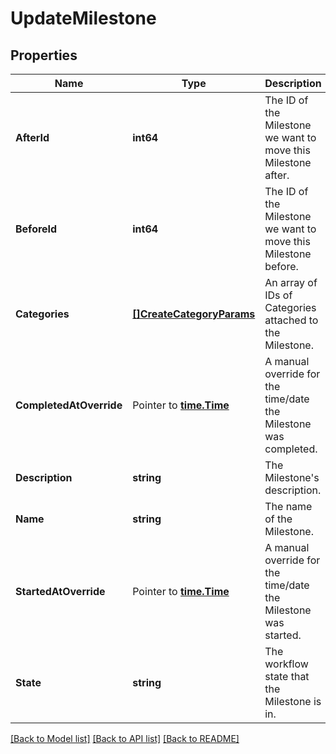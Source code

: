 # UpdateMilestone

## Properties

Name | Type | Description | Notes
------------ | ------------- | ------------- | -------------
**AfterId** | **int64** | The ID of the Milestone we want to move this Milestone after. | [optional] 
**BeforeId** | **int64** | The ID of the Milestone we want to move this Milestone before. | [optional] 
**Categories** | [**[]CreateCategoryParams**](CreateCategoryParams.md) | An array of IDs of Categories attached to the Milestone. | [optional] 
**CompletedAtOverride** | Pointer to [**time.Time**](time.Time.md) | A manual override for the time/date the Milestone was completed. | [optional] 
**Description** | **string** | The Milestone&#39;s description. | [optional] 
**Name** | **string** | The name of the Milestone. | [optional] 
**StartedAtOverride** | Pointer to [**time.Time**](time.Time.md) | A manual override for the time/date the Milestone was started. | [optional] 
**State** | **string** | The workflow state that the Milestone is in. | [optional] 

[[Back to Model list]](../README.md#documentation-for-models) [[Back to API list]](../README.md#documentation-for-api-endpoints) [[Back to README]](../README.md)


